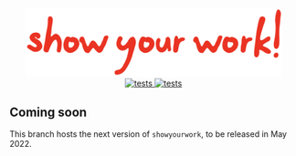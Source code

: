 <p align="center">
    <a href="https://github.com/showyourwork/showyourwork">
        <img width = "450" src="https://raw.githubusercontent.com/showyourwork/.github/main/images/showyourwork.png" alt="showyourwork"/>
    </a>
    <br/>
    <a href="https://github.com/showyourwork/showyourwork/actions/workflows/tests.yml">
        <img src="https://github.com/showyourwork/showyourwork/actions/workflows/tests.yml/badge.svg" alt="tests"/>
    </a>
    <a href="https://showyourwork.readthedocs.io/en/dev">
        <img src="https://img.shields.io/static/v1?label=read&message=the%20docs&color=blue" alt="tests"/>
    </a>
</p>

<h2>Coming soon</h2>

This branch hosts the next version of `showyourwork`, to be released in May 2022.